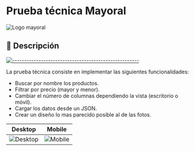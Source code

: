 # Prueba técnica Mayoral

![Logo mayoral](https://iconape.com/wp-content/files/am/202269/svg/202269.svg)

## 📝 Descripción

[![-----------------------------------------------------](https://raw.githubusercontent.com/andreasbm/readme/master/assets/lines/rainbow.png)](#description)

La prueba técnica consiste en implementar las siguientes funcionalidades:

- Buscar por nombre los productos.
- Filtrar por precio (mayor y menor).
- Cambiar el número de columnas dependiendo la vista (escritorio o móvil).
- Cargar los datos desde un JSON.
- Crear un diseño lo mas parecido posible al de las fotos.

|  Desktop | Mobile |
|:--------:|:------:|
| ![Desktop](https://github.com/testmayoral/mayoral-assignment/raw/master/.github/desktop.png) | ![Mobile](https://github.com/testmayoral/mayoral-assignment/raw/master/.github/mobile.png)  |
  
